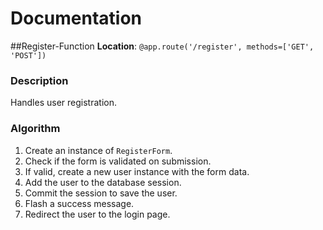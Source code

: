 # Documentation

##Register-Function
**Location**: `@app.route('/register', methods=['GET', 'POST'])`
### Description
Handles user registration.

### Algorithm
1. Create an instance of `RegisterForm`.
2. Check if the form is validated on submission.
3. If valid, create a new user instance with the form data.
4. Add the user to the database session.
5. Commit the session to save the user.
6. Flash a success message.
7. Redirect the user to the login page.